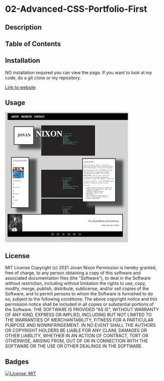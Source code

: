 # 02-Advanced-CSS-Portfolio-First

## Description 

## Table of Contents

## Installation 

NO installation required you can view the page. If you want to look at my code, do a git clone or my repository. 

[Link to website](https://jmnfire.github.io/02-Advanced-CSS-Portfolio-First/)

## Usage

![screenshot](assets/images/screencapture-file-Users-JovanNixon-Desktop-Homework-02-Advanced-CSS-Portfolio-First-index-html-2021-02-26-21_47_28.png)


## License 

MIT License
Copyright (c) 2021 Jovan Nixon
Permission is hereby granted, free of charge, to any person obtaining a copy
of this software and associated documentation files (the "Software"), to deal
in the Software without restriction, including without limitation the rights
to use, copy, modify, merge, publish, distribute, sublicense, and/or sell
copies of the Software, and to permit persons to whom the Software is
furnished to do so, subject to the following conditions:
The above copyright notice and this permission notice shall be included in all
copies or substantial portions of the Software.
THE SOFTWARE IS PROVIDED "AS IS", WITHOUT WARRANTY OF ANY KIND, EXPRESS OR
IMPLIED, INCLUDING BUT NOT LIMITED TO THE WARRANTIES OF MERCHANTABILITY,
FITNESS FOR A PARTICULAR PURPOSE AND NONINFRINGEMENT. IN NO EVENT SHALL THE
AUTHORS OR COPYRIGHT HOLDERS BE LIABLE FOR ANY CLAIM, DAMAGES OR OTHER
LIABILITY, WHETHER IN AN ACTION OF CONTRACT, TORT OR OTHERWISE, ARISING FROM,
OUT OF OR IN CONNECTION WITH THE SOFTWARE OR THE USE OR OTHER DEALINGS IN THE
SOFTWARE.

## Badges

[![License: MIT](https://img.shields.io/badge/License-MIT-yellow.svg)](https://opensource.org/licenses/MIT)

